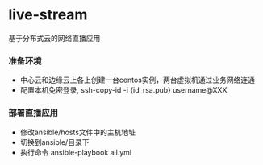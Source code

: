 # live-stream
基于分布式云的网络直播应用

### 准备环境
- 中心云和边缘云上各上创建一台centos实例，两台虚拟机通过业务网络连通
- 配置本机免密登录, ssh-copy-id -i {id_rsa.pub} username@XXX

### 部署直播应用
- 修改ansible/hosts文件中的主机地址
- 切换到ansible/目录下
- 执行命令 ansible-playbook all.yml